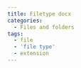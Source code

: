 ```yaml
---
title: Filetype docx
categories:
  - Files and folders
tags:
  - file
  - 'file type'
  - extension
---
```

